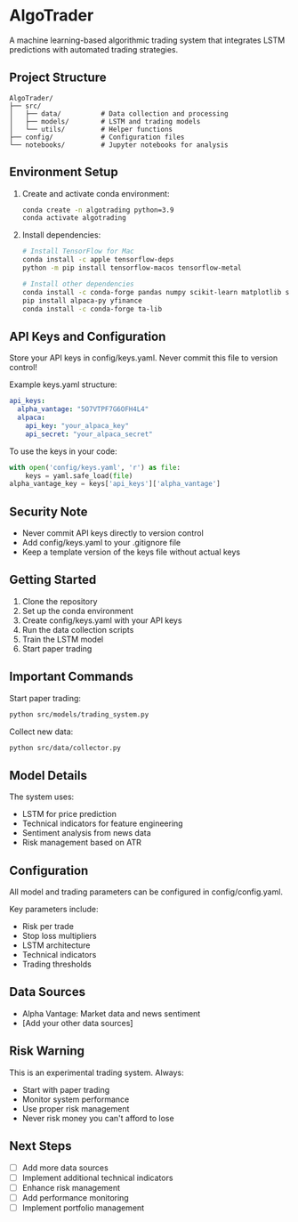 # AlgoTrader

A machine learning-based algorithmic trading system that integrates LSTM predictions with automated trading strategies.

## Project Structure

```
AlgoTrader/
├── src/
│   ├── data/          # Data collection and processing
│   ├── models/        # LSTM and trading models
│   └── utils/         # Helper functions
├── config/            # Configuration files
└── notebooks/         # Jupyter notebooks for analysis
```

## Environment Setup

1. Create and activate conda environment:

   ```bash
   conda create -n algotrading python=3.9
   conda activate algotrading
   ```

2. Install dependencies:

   ```bash
   # Install TensorFlow for Mac
   conda install -c apple tensorflow-deps
   python -m pip install tensorflow-macos tensorflow-metal

   # Install other dependencies
   conda install -c conda-forge pandas numpy scikit-learn matplotlib seaborn jupyter ipython pyyaml
   pip install alpaca-py yfinance
   conda install -c conda-forge ta-lib
   ```

## API Keys and Configuration

Store your API keys in config/keys.yaml. Never commit this file to version control!

Example keys.yaml structure:

```yaml
api_keys:
  alpha_vantage: "5O7VTPF7G6OFH4L4"
  alpaca:
    api_key: "your_alpaca_key"
    api_secret: "your_alpaca_secret"
```

To use the keys in your code:

```python
with open('config/keys.yaml', 'r') as file:
    keys = yaml.safe_load(file)
alpha_vantage_key = keys['api_keys']['alpha_vantage']
```

## Security Note

- Never commit API keys directly to version control
- Add config/keys.yaml to your .gitignore file
- Keep a template version of the keys file without actual keys

## Getting Started

1. Clone the repository
2. Set up the conda environment
3. Create config/keys.yaml with your API keys
4. Run the data collection scripts
5. Train the LSTM model
6. Start paper trading

## Important Commands

Start paper trading:

```bash
python src/models/trading_system.py
```

Collect new data:

```bash
python src/data/collector.py
```

## Model Details

The system uses:

- LSTM for price prediction
- Technical indicators for feature engineering
- Sentiment analysis from news data
- Risk management based on ATR

## Configuration

All model and trading parameters can be configured in config/config.yaml.

Key parameters include:

- Risk per trade
- Stop loss multipliers
- LSTM architecture
- Technical indicators
- Trading thresholds

## Data Sources

- Alpha Vantage: Market data and news sentiment
- [Add your other data sources]

## Risk Warning

This is an experimental trading system. Always:

- Start with paper trading
- Monitor system performance
- Use proper risk management
- Never risk money you can't afford to lose

## Next Steps

- [ ] Add more data sources
- [ ] Implement additional technical indicators
- [ ] Enhance risk management
- [ ] Add performance monitoring
- [ ] Implement portfolio management
